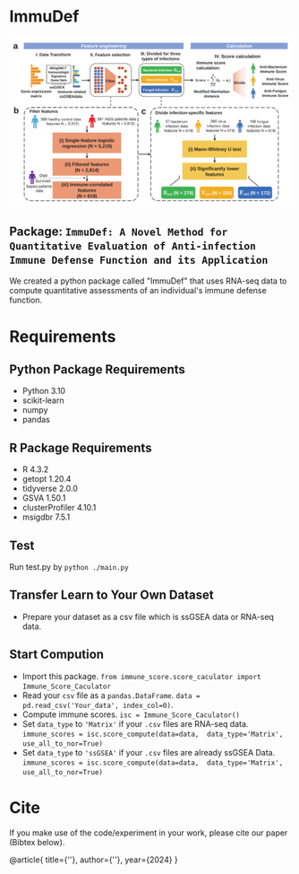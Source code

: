 # ImmuDef

![Workflow](./Fig_1.svg)

## Package: `ImmuDef: A Novel Method for Quantitative Evaluation of Anti-infection Immune Defense Function and its Application`

We created a python package called "ImmuDef" that uses RNA-seq data to compute quantitative assessments of an individual's immune defense function.

# Requirements
## Python Package Requirements
- Python 3.10
- scikit-learn
- numpy
- pandas
## R Package Requirements
- R 4.3.2
- getopt 1.20.4 
- tidyverse 2.0.0
- GSVA 1.50.1
- clusterProfiler 4.10.1
- msigdbr 7.5.1
  
## Test

Run test.py by `python ./main.py `

## Transfer Learn to Your Own Dataset

- Prepare your dataset as a csv file which is ssGSEA data or RNA-seq data.

## Start Compution
- Import this package.
  `from immune_score.score_caculator import Immune_Score_Caculator`
- Read your `csv` file as a `pandas.DataFrame`.
  `data = pd.read_csv('Your_data', index_col=0)`.
- Compute immune scores.
  `isc = Immune_Score_Caculator()`
- Set `data_type` to `'Matrix'` if your  `.csv` files are RNA-seq data.
  `immune_scores = isc.score_compute(data=data,  data_type='Matrix', use_all_to_nor=True)`
- Set `data_type` to `'ssGSEA'` if your `.csv` files are already ssGSEA Data.
  `immune_scores = isc.score_compute(data=data,  data_type='Matrix', use_all_to_nor=True)`

# Cite

If you make use of the code/experiment in your work, please cite our paper (Bibtex below).

@article{
title={''},
author={''},
year={2024}
}
